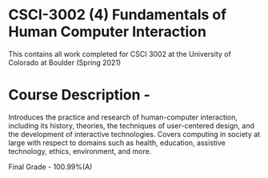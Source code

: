 # CSCI-3002 (4) Fundamentals of Human Computer Interaction
This contains all work completed for CSCI 3002 at the University of Colorado at Boulder (Spring 2021)

# Course Description -
Introduces the practice and research of human-computer interaction, including its history, theories, the techniques of user-centered design, and the development of interactive technologies. Covers computing in society at large with respect to domains such as health, education, assistive technology, ethics, environment, and more.

Final Grade - 100.99%(A)
